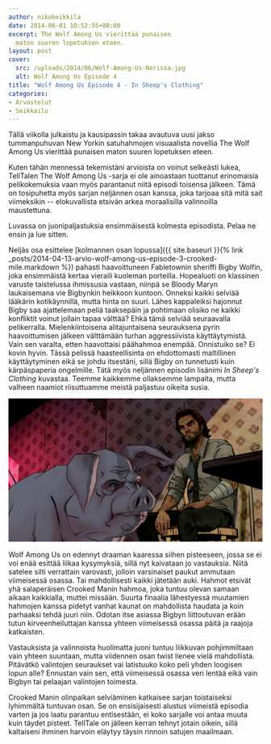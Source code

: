 ```yaml
---
author: nikoheikkila
date: 2014-06-01 10:52:55+00:00
excerpt: The Wolf Among Us vierittää punaisen
  maton suuren lopetuksen eteen.
layout: post
cover:
  src: /uploads/2014/06/Wolf-Among-Us-Nerissa.jpg
  alt: Wolf Among Us Episode 4
title: "Wolf Among Us Episode 4 - In Sheep's Clothing"
categories:
- Arvostelut
- Seikkailu
---
```


Tällä viikolla julkaistu ja kausipassin takaa avautuva uusi jakso tummanpuhuvan New Yorkin satuhahmojen visuaalista novellia The Wolf Among Us vierittää punaisen maton suuren lopetuksen eteen.

Kuten tähän mennessä tekemistäni arvioista on voinut selkeästi lukea, TellTalen The Wolf Among Us -sarja ei ole ainoastaan tuottanut erinomaisia pelikokemuksia vaan myös parantanut niitä episodi toisensa jälkeen. Tämä on tosipuhetta myös sarjan neljännen osan kanssa, joka tarjoaa sitä mitä sait viimeksikin -- elokuvallista etsivän arkea moraalisilla valinnoilla maustettuna.

Luvassa on juonipaljastuksia ensimmäisestä kolmesta episodista. Pelaa ne ensin ja lue sitten.

Neljäs osa esittelee [kolmannen osan lopussa]({{ site.baseurl }}{% link _posts/2014-04-13-arvio-wolf-among-us-episode-3-crooked-mile.markdown %}) pahasti haavoittuneen Fabletownin sheriffi Bigby Wolfin, joka ensimmäistä kertaa vieraili kuoleman porteilla. Hopealuoti on klassinen varuste taistelussa ihmissusia vastaan, niinpä se Bloody Maryn laukaisemana vie Bigbynkin heikkoon kuntoon. Onneksi kaikki selviää lääkärin kotikäynnillä, mutta hinta on suuri. Lähes kappaleiksi hajonnut Bigby saa ajattelemaan peliä taaksepäin ja pohtimaan olisiko ne kaikki konfliktit voinut jollain tapaa välttää? Ehkä tämä selviää seuraavalla pelikerralla. Mielenkiintoisena alitajuntaisena seurauksena pyrin haavoittumisen jälkeen välttämään turhan aggressiivista käyttäytymistä. Vain sen varalta, etten haavottaisi päähahmoa enempää. Onnistuiko se? Ei kovin hyvin. Tässä pelissä haasteellisinta on ehdottomasti maltillinen käyttäytyminen eikä se johdu itsestäni, sillä Bigby on tunnetusti kuin kärpäspaperia ongelmille. Tätä myös neljännen episodin lisänimi _In Sheep's Clothing_ kuvastaa. Teemme kaikkemme ollaksemme lampaita, mutta valheen naamiot riisuttuamme meistä paljastuu oikeita susia.

[![Wolf Among Us - Colin & Bigby](/uploads/2014/06/Wolf-Among-Us-Colin.jpg)](/uploads/2014/06/Wolf-Among-Us-Colin.jpg)

Wolf Among Us on edennyt draaman kaaressa siihen pisteeseen, jossa se ei voi enää esittää liikaa kysymyksiä, sillä nyt kaivataan jo vastauksia. Niitä satelee silti verrattain varovasti, jolloin varsinaiset paukut ammutaan viimeisessä osassa. Tai mahdollisesti kaikki jätetään auki. Hahmot etsivät yhä salaperäisen Crooked Manin hahmoa, joka tuntuu olevan samaan aikaan kaikkialla, muttei missään. Suurta finaalia lähestyessä muutamien hahmojen kanssa pidetyt vanhat kaunat on mahdollista haudata ja koin parhaaksi tehdä juuri niin. Odotan itse asiassa Bigbyn liittoutuvan erään tutun kirveenheiluttajan kanssa yhteen viimeisessä osassa päitä ja raajoja katkaisten.

Vastauksista ja valinnoista huolimatta juoni tuntuu liikkuvan pohjimmiltaan vain yhteen suuntaan, mutta viidennen osan twist lienee vielä mahdollista. Pitävätkö valintojen seuraukset vai latistuuko koko peli yhden loogisen lopun alle? Ennustan vain sen, että viimeisessä osassa veri lentää eikä vain Bigbyn tai pelaajan valintojen toimesta.

Crooked Manin olinpaikan selviäminen katkaisee sarjan toistaiseksi lyhimmältä tuntuvan osan. Se on ensisijaisesti alustus viimeistä episodia varten ja jos laatu parantuu entisestään, ei koko sarjalle voi antaa muuta kuin täydet pisteet. TellTale on jälleen kerran tehnyt jotain oikein, sillä kaltaiseni ihminen harvoin eläytyy täysin rinnoin satujen maailmaan.
